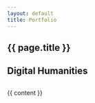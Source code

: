 ```yaml
---
layout: default
title: Portfolio
---
```


<article class="page">

  <h1>{{ page.title }}</h1>
  <h2>Digital Humanities</h2>
  <h2></h2>
  <h2></h2>

  <div class="entry">
    {{ content }}
  </div>
</article>
